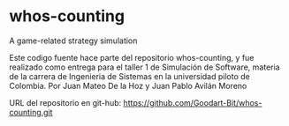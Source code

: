 # whos-counting
A game-related strategy simulation 

Este codigo fuente hace parte del repositorio whos-counting, y fue realizado como entrega para el taller 1 de Simulación de Software, materia de la carrera de Ingenieria de Sistemas en la universidad piloto de Colombia. Por Juan Mateo De la Hoz y Juan Pablo Avilán Moreno

URL del repositorio en git-hub: https://github.com/Goodart-Bit/whos-counting.git

